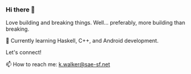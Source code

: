 ### Hi there 👋

Love building and breaking things. Well... preferably, more building than breaking.

🌱 Currently learning Haskell, C++, and Android development.

Let's connect!

📫 How to reach me: k.walker@sae-sf.net

<!--
**kwalker3000/kwalker3000** is a ✨ _special_ ✨ repository because its `README.md` (this file) appears on your GitHub profile.

Here are some ideas to get you started:

- 🔭 I’m currently working on ...
- 🌱 I’m currently learning ...
- 👯 I’m looking to collaborate on ...
- 🤔 I’m looking for help with ...
- 💬 Ask me about ...
- 📫 How to reach me: ...
- 😄 Pronouns: ...
- ⚡ Fun fact: ...
-->
